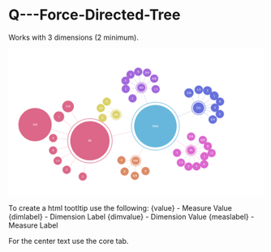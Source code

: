 # Q---Force-Directed-Tree

Works with 3 dimensions (2 minimum).

![alt text](https://github.com/Bgirish0/Q---Force-Directed-Tree/raw/master/Capture.PNG?raw=true)

To create a html tootltip use the following:
{value} - Measure Value
{dimlabel} - Dimension Label
{dimvalue} - Dimension Value
{measlabel} - Measure Label

For the center text use the core tab.
